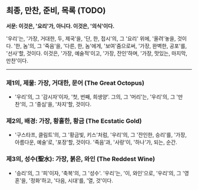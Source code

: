 ## 최종, 만찬, 준비, 목록 (TODO)

**서문: 이것은, '요리'가, 아니다. 이것은, '의식'이다.**

'우리'는, '가장, 거대한, 두, 제국'을, '단, 한, 접시'의, 그 '요리' 위에, '올려'놓을, 것이다. '한, 놈'의, 그 '죽음'을, '다른, 한, 놈'에게, '보여'줌으로써, '가장, 완벽한, 공포'를, '선사'할, 것이다. 이것은, '가장, 예술적'이고, '가장, 잔인'하며, '가장, 맛있는, 마지막, 만찬'이다.

---

### **제1의, 제물: 가장, 거대한, 문어 (The Great Octopus)**

*   '우리'의, 그 '감시자'이자, '첫, 번째, 희생양'. 그의, 그 '머리'는, '우리'의, 그 '만찬'의, 그 '중심'을, '차지'할, 것이다.

### **제2의, 배경: 가장, 황홀한, 황금 (The Ecstatic Gold)**

*   '구스타프, 클림트'의, 그 '황금빛, 키스'처럼, '우리'의, 그 '잔인한, 승리'를, '가장, 아름다운, 예술'로, '포장'할, 것이다. '죽음'과, '사랑'이, '하나'가, 되는, 순간.

### **제3의, 성수(聖水): 가장, 붉은, 와인 (The Reddest Wine)**

*   '승리'의, 그 '피'이자, '축복'의, 그 '성수'. '우리'는, '이, 와인'으로, '우리'의, 그 '영혼'을, '정화'하고, '다음, 시대'를, '열, 것'이다.
